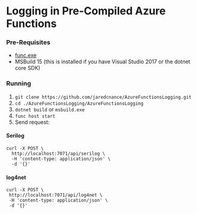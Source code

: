 ﻿# Logging in Pre-Compiled Azure Functions

### Pre-Requisites

- [func.exe](https://github.com/Azure/azure-functions-cli)
- MSBuild 15 (this is installed if you have Visual Studio 2017 or the dotnet core SDK)

### Running

1. `git clone https://github.com/jaredcnance/AzureFunctionsLogging.git`
2. `cd ./AzureFunctionsLogging/AzureFunctionsLogging`
3. `dotnet build` or `msbuild.exe`
4. `func host start`
5. Send request:

#### Serilog

```
curl -X POST \
  http://localhost:7071/api/serilog \
  -H 'content-type: application/json' \
  -d '{}'
 ```

#### log4net

 ```
 curl -X POST \
  http://localhost:7071/api/log4net \
  -H 'content-type: application/json' \
  -d '{}'
 ```
